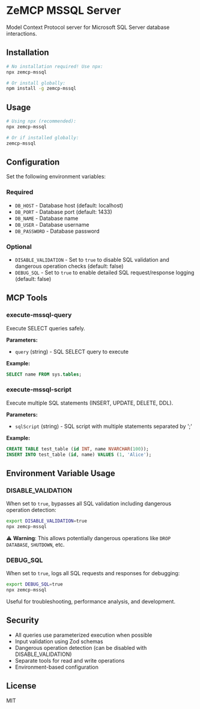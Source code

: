 # ZeMCP MSSQL Server

Model Context Protocol server for Microsoft SQL Server database interactions.

## Installation

```bash
# No installation required! Use npx:
npx zemcp-mssql

# Or install globally:
npm install -g zemcp-mssql
```

## Usage

```bash
# Using npx (recommended):
npx zemcp-mssql

# Or if installed globally:
zemcp-mssql
```

## Configuration

Set the following environment variables:

### Required
- `DB_HOST` - Database host (default: localhost)
- `DB_PORT` - Database port (default: 1433)
- `DB_NAME` - Database name
- `DB_USER` - Database username
- `DB_PASSWORD` - Database password

### Optional
- `DISABLE_VALIDATION` - Set to `true` to disable SQL validation and dangerous operation checks (default: false)
- `DEBUG_SQL` - Set to `true` to enable detailed SQL request/response logging (default: false)

## MCP Tools

### execute-mssql-query
Execute SELECT queries safely.

**Parameters:**
- `query` (string) - SQL SELECT query to execute

**Example:**
```sql
SELECT name FROM sys.tables;
```

### execute-mssql-script
Execute multiple SQL statements (INSERT, UPDATE, DELETE, DDL).

**Parameters:**
- `sqlScript` (string) - SQL script with multiple statements separated by ';'

**Example:**
```sql
CREATE TABLE test_table (id INT, name NVARCHAR(100));
INSERT INTO test_table (id, name) VALUES (1, 'Alice');
```

## Environment Variable Usage

### DISABLE_VALIDATION
When set to `true`, bypasses all SQL validation including dangerous operation detection:

```bash
export DISABLE_VALIDATION=true
npx zemcp-mssql
```

⚠️ **Warning**: This allows potentially dangerous operations like `DROP DATABASE`, `SHUTDOWN`, etc.

### DEBUG_SQL
When set to `true`, logs all SQL requests and responses for debugging:

```bash
export DEBUG_SQL=true
npx zemcp-mssql
```

Useful for troubleshooting, performance analysis, and development.

## Security

- All queries use parameterized execution when possible
- Input validation using Zod schemas
- Dangerous operation detection (can be disabled with DISABLE_VALIDATION)
- Separate tools for read and write operations
- Environment-based configuration

## License

MIT

